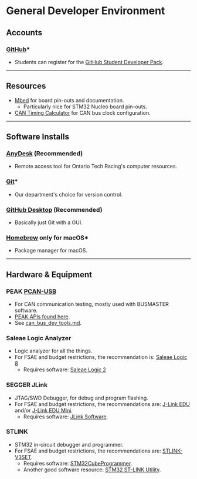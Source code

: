 # General Developer Environment

## Accounts

### [GitHub](https://github.com/)*

- Students can register for
  the [GitHub Student Developer Pack](https://education.github.com/pack).

---

## Resources

- [Mbed](https://os.mbed.com/) for board pin-outs and documentation.
    - Particularly nice for STM32 Nucleo board pin-outs.
- [CAN Timing Calculator](http://www.bittiming.can-wiki.info/) for CAN bus clock
  configuration.

---

## Software Installs

### [AnyDesk](https://anydesk.com) (Recommended)

- Remote access tool for Ontario Tech Racing's computer resources.

### [Git](https://git-scm.com/downloads)*

- Our department's choice for version control.

### [GitHub Desktop](https://desktop.github.com/) (Recommended)

- Basically just Git with a GUI.

### [Homebrew](https://brew.sh/) only for macOS*

- Package manager for macOS.

---

## Hardware & Equipment

### PEAK [PCAN-USB](https://www.peak-system.com/PCAN-USB.199.0.html?&L=1)

- For CAN communication testing, mostly used with BUSMASTER software.
- [PEAK APIs found here](https://www.peak-system.com/Software.68.0.html?&L=1).
- See [can_bus_dev_tools.md](..%2Fdevenvs%2Fcan_bus_dev_tools.md).

### Saleae Logic Analyzer

- Logic analyzer for all the things.
- For FSAE and budget restrictions, the recommendation
  is: [Saleae Logic 8](https://cad.saleae.com/products/saleae-logic-8)
    - Requires software: [Saleae Logic 2](https://www.saleae.com/downloads/)

### SEGGER JLink

- JTAG/SWD Debugger, for debug and program flashing.
- For FSAE and budget restrictions, the recommendations
  are: [J-Link EDU](https://www.segger.com/products/debug-probes/j-link/models/j-link-edu/)
  and/or [J-Link EDU Mini](https://www.segger.com/products/debug-probes/j-link/models/j-link-edu-mini/).
    - Requires
      software: [JLink Software](https://www.segger.com/downloads/jlink#J-LinkSoftwareAndDocumentationPack).

### STLINK

- STM32 in-circuit debugger and programmer.
- For FSAE and budget restrictions, the recommendations
  are: [STLINK-V3SET](https://www.st.com/en/development-tools/stlink-v3set.html).
    - Requires
      software: [STM32CubeProgrammer](https://www.st.com/en/development-tools/stm32cubeprog.html).
    - Another good software
      resource: [STM32 ST-LINK Utility](https://www.st.com/en/development-tools/stsw-link004.html).
